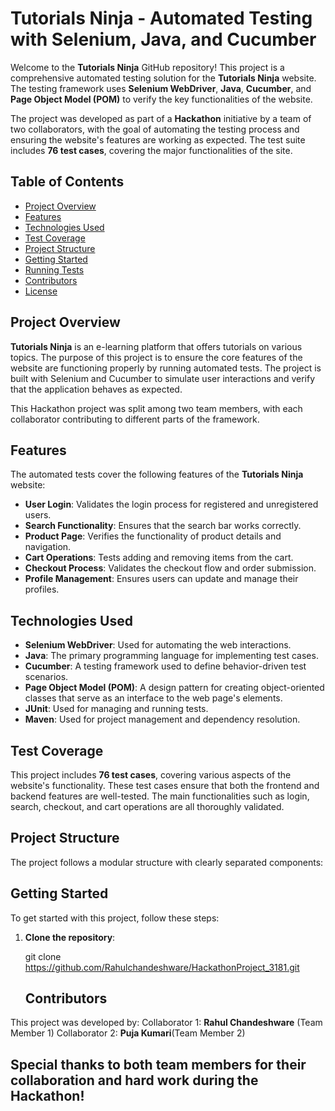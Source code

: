 # Tutorials Ninja - Automated Testing with Selenium, Java, and Cucumber

Welcome to the **Tutorials Ninja** GitHub repository! This project is a comprehensive automated testing solution for the **Tutorials Ninja** website. The testing framework uses **Selenium WebDriver**, **Java**, **Cucumber**, and **Page Object Model (POM)** to verify the key functionalities of the website.

The project was developed as part of a **Hackathon** initiative by a team of two collaborators, with the goal of automating the testing process and ensuring the website's features are working as expected. The test suite includes **76 test cases**, covering the major functionalities of the site.

## Table of Contents

- [Project Overview](#project-overview)
- [Features](#features)
- [Technologies Used](#technologies-used)
- [Test Coverage](#test-coverage)
- [Project Structure](#project-structure)
- [Getting Started](#getting-started)
- [Running Tests](#running-tests)
- [Contributors](#contributors)
- [License](#license)

## Project Overview

**Tutorials Ninja** is an e-learning platform that offers tutorials on various topics. The purpose of this project is to ensure the core features of the website are functioning properly by running automated tests. The project is built with Selenium and Cucumber to simulate user interactions and verify that the application behaves as expected.

This Hackathon project was split among two team members, with each collaborator contributing to different parts of the framework.

## Features

The automated tests cover the following features of the **Tutorials Ninja** website:

- **User Login**: Validates the login process for registered and unregistered users.
- **Search Functionality**: Ensures that the search bar works correctly.
- **Product Page**: Verifies the functionality of product details and navigation.
- **Cart Operations**: Tests adding and removing items from the cart.
- **Checkout Process**: Validates the checkout flow and order submission.
- **Profile Management**: Ensures users can update and manage their profiles.

## Technologies Used

- **Selenium WebDriver**: Used for automating the web interactions.
- **Java**: The primary programming language for implementing test cases.
- **Cucumber**: A testing framework used to define behavior-driven test scenarios.
- **Page Object Model (POM)**: A design pattern for creating object-oriented classes that serve as an interface to the web page's elements.
- **JUnit**: Used for managing and running tests.
- **Maven**: Used for project management and dependency resolution.

## Test Coverage

This project includes **76 test cases**, covering various aspects of the website's functionality. These test cases ensure that both the frontend and backend features are well-tested. The main functionalities such as login, search, checkout, and cart operations are all thoroughly validated.

## Project Structure

The project follows a modular structure with clearly separated components:


## Getting Started

To get started with this project, follow these steps:

1. **Clone the repository**:

   git clone https://github.com/Rahulchandeshware/HackathonProject_3181.git
 
   ## Contributors
    
This project was developed by:
Collaborator 1: **Rahul Chandeshware** (Team Member 1)
Collaborator 2: **Puja Kumari**(Team Member 2)

## Special thanks to both team members for their collaboration and hard work during the Hackathon!


